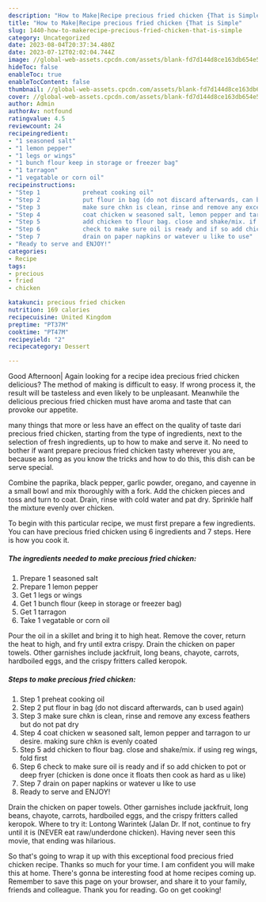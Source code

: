 ```yaml
---
description: "How to Make|Recipe precious fried chicken {That is Simple"
title: "How to Make|Recipe precious fried chicken {That is Simple"
slug: 1440-how-to-makerecipe-precious-fried-chicken-that-is-simple
category: Uncategorized
date: 2023-08-04T20:37:34.480Z
date: 2023-07-12T02:02:04.744Z
image: //global-web-assets.cpcdn.com/assets/blank-fd7d144d8ce163db654e5a02c40b08a2775adb7897d16e4062681dc7e1b2800f.png
hideToc: false
enableToc: true
enableTocContent: false
thumbnail: //global-web-assets.cpcdn.com/assets/blank-fd7d144d8ce163db654e5a02c40b08a2775adb7897d16e4062681dc7e1b2800f.png
cover: //global-web-assets.cpcdn.com/assets/blank-fd7d144d8ce163db654e5a02c40b08a2775adb7897d16e4062681dc7e1b2800f.png
author: Admin
authorAv: notfound
ratingvalue: 4.5
reviewcount: 24
recipeingredient:
- "1 seasoned salt"
- "1 lemon pepper"
- "1 legs or wings"
- "1 bunch flour keep in storage or freezer bag"
- "1 tarragon"
- "1 vegatable or corn oil"
recipeinstructions:
- "Step 1            preheat cooking oil"
- "Step 2            put flour in bag (do not discard afterwards, can b used again)"
- "Step 3            make sure chkn is clean, rinse and remove any excess feathers but do not pat dry"
- "Step 4            coat chicken w seasoned salt, lemon pepper and tarragon to ur desire. making sure chkn is evenly coated"
- "Step 5            add chicken to flour bag. close and shake/mix. if using reg wings, fold first"
- "Step 6            check to make sure oil is ready and if so add chicken to pot or deep fryer (chicken is done once it floats then cook as hard as u like)"
- "Step 7            drain on paper napkins or watever u like to use"
- "Ready to serve and ENJOY!"
categories:
- Recipe
tags:
- precious
- fried
- chicken

katakunci: precious fried chicken 
nutrition: 169 calories
recipecuisine: United Kingdom
preptime: "PT37M"
cooktime: "PT47M"
recipeyield: "2"
recipecategory: Dessert

---
```



Good Afternoon| Again looking for a recipe idea precious fried chicken delicious? The method of making is difficult to easy. If wrong process it, the result will be tasteless and even likely to be unpleasant. Meanwhile the delicious precious fried chicken must have aroma and taste that can provoke our appetite.






many things that more or less have an effect on the quality of taste dari precious fried chicken, starting from the type of ingredients, next to the selection of fresh ingredients, up to how to make and serve it. No need to bother if want prepare precious fried chicken tasty wherever you are, because as long as you know the tricks and how to do this, this dish can be serve  special.


Combine the paprika, black pepper, garlic powder, oregano, and cayenne in a small bowl and mix thoroughly with a fork. Add the chicken pieces and toss and turn to coat. Drain, rinse with cold water and pat dry. Sprinkle half the mixture evenly over chicken.


To begin with this particular recipe, we must first prepare a few ingredients. You can have precious fried chicken using 6 ingredients and 7 steps. Here is how you cook it.

<!--inarticleads1-->

##### The ingredients needed to make precious fried chicken:

1. Prepare 1 seasoned salt
1. Prepare 1 lemon pepper
1. Get 1 legs or wings
1. Get 1 bunch flour (keep in storage or freezer bag)
1. Get 1 tarragon
1. Take 1 vegatable or corn oil


Pour the oil in a skillet and bring it to high heat. Remove the cover, return the heat to high, and fry until extra crispy. Drain the chicken on paper towels. Other garnishes include jackfruit, long beans, chayote, carrots, hardboiled eggs, and the crispy fritters called keropok. 

<!--inarticleads2-->

##### Steps to make precious fried chicken:

1. Step 1            preheat cooking oil
1. Step 2            put flour in bag (do not discard afterwards, can b used again)
1. Step 3            make sure chkn is clean, rinse and remove any excess feathers but do not pat dry
1. Step 4            coat chicken w seasoned salt, lemon pepper and tarragon to ur desire. making sure chkn is evenly coated
1. Step 5            add chicken to flour bag. close and shake/mix. if using reg wings, fold first
1. Step 6            check to make sure oil is ready and if so add chicken to pot or deep fryer (chicken is done once it floats then cook as hard as u like)
1. Step 7            drain on paper napkins or watever u like to use
1. Ready to serve and ENJOY!

Drain the chicken on paper towels. Other garnishes include jackfruit, long beans, chayote, carrots, hardboiled eggs, and the crispy fritters called keropok. Where to try it: Lontong Warintek (Jalan Dr. If not, continue to fry until it is (NEVER eat raw/underdone chicken). Having never seen this movie, that ending was hilarious. 

So that's going to wrap it up with this exceptional food precious fried chicken recipe. Thanks so much for your time. I am confident you will make this at home. There's gonna be interesting food at home recipes coming up. Remember to save this page on your browser, and share it to your family, friends and colleague. Thank you for reading. Go on get cooking!
